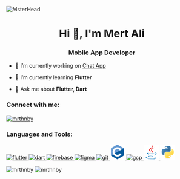 ![MsterHead](https://user-images.githubusercontent.com/72457200/205451068-7b62dad9-caef-4da3-9a86-dd0694a754aa.gif)

<h1 align="center">Hi 👋, I'm Mert Ali</h1>
<h3 align="center">Mobile App Developer</h3>

- 🔭 I’m currently working on [Chat App](https://github.com/mrthnby/chat-app)

- 🌱 I’m currently learning **Flutter**

- 💬 Ask me about **Flutter, Dart**

<h3 align="left">Connect with me:</h3>
<p align="left">
<a href="https://twitter.com/mrthnby" target="_blank"  rel="noopener noreferrer" ><img align="center" src="https://raw.githubusercontent.com/rahuldkjain/github-profile-readme-generator/master/src/images/icons/Social/twitter.svg" alt="mrthnby" height="30" width="40" /></a>
</p>

<h3 align="left">Languages and Tools:</h3>
<p align="left"> 
  
<a href="https://flutter.dev" target="_blank" rel="noreferrer"> 
<img src="https://www.vectorlogo.zone/logos/flutterio/flutterio-icon.svg" alt="flutter" width="40" height="40"/>
</a> 

<a href="https://dart.dev" target="_blank" rel="noreferrer">
<img src="https://www.vectorlogo.zone/logos/dartlang/dartlang-icon.svg" alt="dart" width="40" height="40"/> 
</a>

<a href="https://firebase.google.com/" target="_blank" rel="noreferrer"> 
<img src="https://www.vectorlogo.zone/logos/firebase/firebase-icon.svg" alt="firebase" width="40" height="40"/>
</a> 

<a href="https://www.figma.com/" target="_blank" rel="noreferrer">
<img src="https://www.vectorlogo.zone/logos/figma/figma-icon.svg" alt="figma" width="40" height="40"/> 
</a> 

<a href="https://git-scm.com/" target="_blank" rel="noreferrer">
<img src="https://www.vectorlogo.zone/logos/git-scm/git-scm-icon.svg" alt="git" width="40" height="40"/>
</a> 

<a href="https://www.cprogramming.com/" target="_blank" rel="noreferrer"> 
<img src="https://raw.githubusercontent.com/devicons/devicon/master/icons/c/c-original.svg" alt="c" width="40" height="40"/>
</a> 
  
<a href="https://cloud.google.com" target="_blank" rel="noreferrer"> 
<img src="https://www.vectorlogo.zone/logos/google_cloud/google_cloud-icon.svg" alt="gcp" width="40" height="40"/> 
</a> 

<a href="https://www.java.com" target="_blank" rel="noreferrer"> 
<img src="https://raw.githubusercontent.com/devicons/devicon/master/icons/java/java-original.svg" alt="java" width="40" height="40"/> 
</a> 

<a href="https://www.python.org" target="_blank" rel="noreferrer">
<img src="https://raw.githubusercontent.com/devicons/devicon/master/icons/python/python-original.svg" alt="python" width="40" height="40"/> 
</a> 
</p>

<p>
<img align="center" src="https://github-readme-stats.vercel.app/api/top-langs?username=mrthnby&show_icons=true&locale=en&layout=compact" alt="mrthnby" />
<img align="center" src="https://github-readme-stats.vercel.app/api?username=mrthnby&show_icons=true&locale=en" alt="mrthnby" />
</p>



